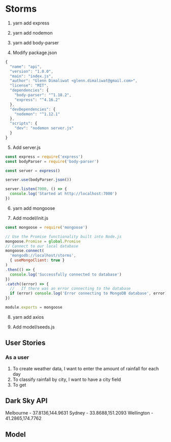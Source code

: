 # Storms

1. yarn add express
2. yarn add nodemon
3. yarn add body-parser

4. Modify package.json
```javascript
{
  "name": "api",
  "version": "1.0.0",
  "main": "index.js",
  "author": "Glenn Dimaliwat <glenn.dimaliwat@gmail.com>",
  "license": "MIT",
  "dependencies": {
    "body-parser": "^1.18.2",
    "express": "^4.16.2"
  },
  "devDependencies": {
    "nodemon": "^1.12.1"
  },
  "scripts": {
    "dev": "nodemon server.js"
  }
}
```

5. Add server.js
```javascript
const express = require('express')
const bodyParser = require('body-parser')

const server = express()

server.use(bodyParser.json())

server.listen(7000, () => {
  console.log('Started at http://localhost:7000')
})
```

6. yarn add mongoose

7. Add model/init.js
```javascript
const mongoose = require('mongoose')

// Use the Promise functionality built into Node.js
mongoose.Promise = global.Promise
// Connect to our local database
mongoose.connect(
  'mongodb://localhost/storms',
  { useMongoClient: true }
)
.then(() => {
  console.log('Successfully connected to database')
})
.catch((error) => {
  //   If there was an error connecting to the database
  if (error) console.log('Error connecting to MongoDB database', error)
})

module.exports = mongoose
```

8. yarn add axios

9. Add model/seeds.js




## User Stories
### As a user
1. To create weather data, I want to enter the amount of rainfall for each day
2. To classify rainfall by city, I want to have a city field
3. To get 


## Dark Sky API
Melbourne - 37.8136,144.9631
Sydney - 33.8688,151.2093
Wellington - 41.2865,174.7762


## Model
### 